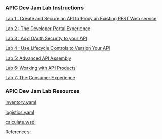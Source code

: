 ### **APIC Dev Jam Lab Instructions** ###

[Lab 1 : Create and Secure an API to Proxy an Existing REST Web service](Lab1/index.md)

[Lab 2 : The Developer Portal Experience](/APICDevJam/Lab2)

[Lab 3 : Add OAuth Security to your API](/APICDevJam/Lab3)

[Lab 4 : Use Lifecycle Controls to Version Your API](/APICDevJam/Lab4)

[Lab 5: Advanced API Assembly](/APICDevJam/Lab5)

[Lab 6: Working with API Products](/APICDevJam/Lab6)

[Lab 7: The Consumer Experience](/APICDevJam/Lab7)  

<!--[Lab 8: Create and test GraphQL Proxy API](/APICDevJam/Lab8) -->

### **APIC Dev Jam Lab Resources** ###

[inventory.yaml](/APICDevJam/resources/inventory.yaml)

[logistics.yaml](/APICDevJam/resources/logistics.yaml)

[calculate.wsdl](/APICDevJam/resources/calculate.wsdl)  

References:


<ArticleDetails name="Ravi Katikala" lastUpdated="October 2020"/>
